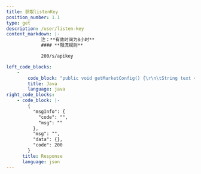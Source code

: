 ```yaml
---
title: 获取listenKey
position_number: 1.1
type: get
description: /user/listen-key
content_markdown: |-
             注：**有效时间为8小时**
             #### **限流规则**

             200/s/apikey

left_code_blocks:
    -
        code_block: "public void getMarketConfig() {\r\n\tString text = HttpUtil.get(URL + \"/data/api/user/v1/getMarketConfig\");\r\n\tSystem.out.println(text);\r\n}"
        title: Java
        language: java
right_code_blocks:
    - code_block: |-
        {
          "msgInfo": {
            "code": "",
            "msg": ""
          },
          "msg": "",
          "data": {},
          "code": 200
        }
      title: Response
      language: json
---
```

